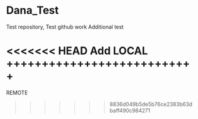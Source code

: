 # Dana_Test
Test repository, Test github work
Additional test

<<<<<<< HEAD
Add LOCAL +++++++++++++++++++++++++++
=======
REMOTE
>>>>>>> 8836d049b5de5b76ce2383b63dbaff490c984271
